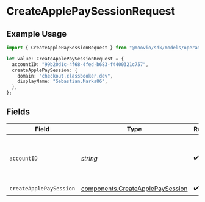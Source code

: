 # CreateApplePaySessionRequest

## Example Usage

```typescript
import { CreateApplePaySessionRequest } from "@moovio/sdk/models/operations";

let value: CreateApplePaySessionRequest = {
  accountID: "99b20d1c-4f68-4fed-b683-f4400321c757",
  createApplePaySession: {
    domain: "checkout.classbooker.dev",
    displayName: "Sebastian.Marks86",
  },
};
```

## Fields

| Field                                                                                | Type                                                                                 | Required                                                                             | Description                                                                          |
| ------------------------------------------------------------------------------------ | ------------------------------------------------------------------------------------ | ------------------------------------------------------------------------------------ | ------------------------------------------------------------------------------------ |
| `accountID`                                                                          | *string*                                                                             | :heavy_check_mark:                                                                   | ID of the Moov account representing the merchant.                                    |
| `createApplePaySession`                                                              | [components.CreateApplePaySession](../../models/components/createapplepaysession.md) | :heavy_check_mark:                                                                   | N/A                                                                                  |
